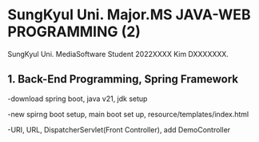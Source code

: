# SungKyul Uni. Major.MS JAVA-WEB PROGRAMMING (2) 

SungKyul Uni. MediaSoftware Student 2022XXXX Kim DXXXXXXX.

## **1. Back-End Programming, Spring Framework**

-download spring boot, java v21, jdk setup

-new spirng boot setup, main boot set up, resource/templates/index.html

-URI, URL, DispatcherServlet(Front Controller), add DemoController